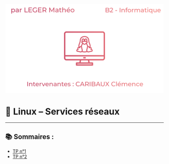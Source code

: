 ![readmeimg](./img-divers/logo-readme.png)

# :penguin: Linux – Services réseaux

---

## :books: Sommaires :

- [TP n°1](./TP-1/main_page.md)
- [TP n°2](./TP-2/main_page.md)